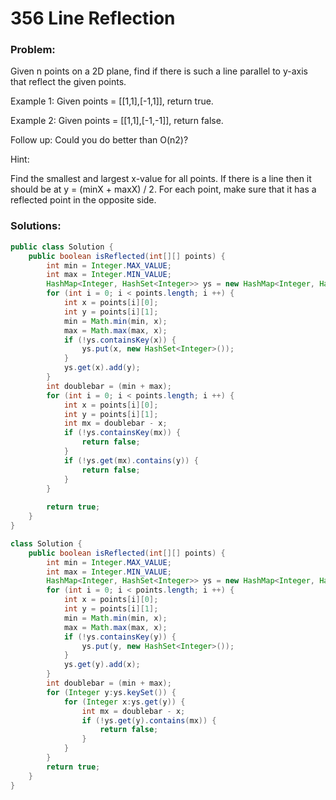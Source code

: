 
# 356 Line Reflection

### Problem:

Given n points on a 2D plane, find if there is such a line parallel to y-axis that reflect the given points.

Example 1:
Given points = [[1,1],[-1,1]], return true.

Example 2:
Given points = [[1,1],[-1,-1]], return false.

Follow up:
Could you do better than O(n2)?

Hint:

Find the smallest and largest x-value for all points.
If there is a line then it should be at y = (minX + maxX) / 2.
For each point, make sure that it has a reflected point in the opposite side.

### Solutions:

```java
public class Solution {
    public boolean isReflected(int[][] points) {
        int min = Integer.MAX_VALUE;
        int max = Integer.MIN_VALUE;
        HashMap<Integer, HashSet<Integer>> ys = new HashMap<Integer, HashSet<Integer>>();
        for (int i = 0; i < points.length; i ++) {
            int x = points[i][0];
            int y = points[i][1];
            min = Math.min(min, x);
            max = Math.max(max, x);
            if (!ys.containsKey(x)) {
                ys.put(x, new HashSet<Integer>());
            }
            ys.get(x).add(y);
        }
        int doublebar = (min + max);
        for (int i = 0; i < points.length; i ++) {
            int x = points[i][0];
            int y = points[i][1];
            int mx = doublebar - x;
            if (!ys.containsKey(mx)) {
                return false;
            }
            if (!ys.get(mx).contains(y)) {
                return false;
            }
        }
        
        return true;
    }
}
```

```java
class Solution {
    public boolean isReflected(int[][] points) {
        int min = Integer.MAX_VALUE;
        int max = Integer.MIN_VALUE;
        HashMap<Integer, HashSet<Integer>> ys = new HashMap<Integer, HashSet<Integer>>();
        for (int i = 0; i < points.length; i ++) {
            int x = points[i][0];
            int y = points[i][1];
            min = Math.min(min, x);
            max = Math.max(max, x);
            if (!ys.containsKey(y)) {
                ys.put(y, new HashSet<Integer>());
            }
            ys.get(y).add(x);
        }
        int doublebar = (min + max);
        for (Integer y:ys.keySet()) {
            for (Integer x:ys.get(y)) {
                int mx = doublebar - x;
                if (!ys.get(y).contains(mx)) {
                    return false;
                }
            }
        }
        return true;
    }
}
```
